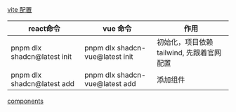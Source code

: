 [vite 配置](https://ui.shadcn.com/docs/installation/vite)

| react命令                         | vue 命令                              | 作用                         |
| ------------------------------- | ----------------------------------- | -------------------------- |
| pnpm dlx shadcn@latest init<br> | pnpm dlx shadcn-vue@latest init<br> | 初始化，项目依赖 tailwind, 先跟着官网配置 |
| pnpm dlx shadcn@latest add<br>  | pnpm dlx shadcn-vue@latest add<br>  | 添加组件                       |
[components](https://ui.shadcn.com/docs/components)